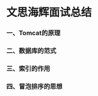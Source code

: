 # 文思海辉面试总结

### 一、Tomcat的原理






### 二、数据库的范式






### 三、索引的作用




### 四、冒泡排序的思想

































